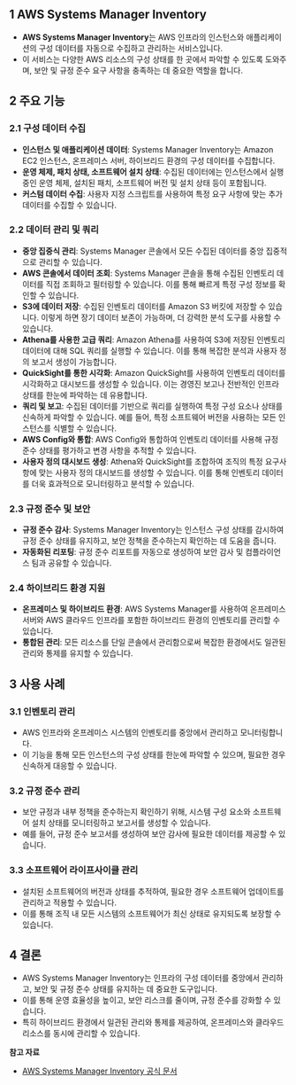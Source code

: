 ## 1 AWS Systems Manager Inventory

- **AWS Systems Manager Inventory**는 AWS 인프라의 인스턴스와 애플리케이션의 구성 데이터를 자동으로 수집하고 관리하는 서비스입니다.
- 이 서비스는 다양한 AWS 리소스의 구성 상태를 한 곳에서 파악할 수 있도록 도와주며, 보안 및 규정 준수 요구 사항을 충족하는 데 중요한 역할을 합니다.



## 2 주요 기능

### 2.1 구성 데이터 수집

- **인스턴스 및 애플리케이션 데이터**: Systems Manager Inventory는 Amazon EC2 인스턴스, 온프레미스 서버, 하이브리드 환경의 구성 데이터를 수집합니다.
- **운영 체제, 패치 상태, 소프트웨어 설치 상태**: 수집된 데이터에는 인스턴스에서 실행 중인 운영 체제, 설치된 패치, 소프트웨어 버전 및 설치 상태 등이 포함됩니다.
- **커스텀 데이터 수집**: 사용자 지정 스크립트를 사용하여 특정 요구 사항에 맞는 추가 데이터를 수집할 수 있습니다.



### 2.2 데이터 관리 및 쿼리

- **중앙 집중식 관리**: Systems Manager 콘솔에서 모든 수집된 데이터를 중앙 집중적으로 관리할 수 있습니다.
- **AWS 콘솔에서 데이터 조회**: Systems Manager 콘솔을 통해 수집된 인벤토리 데이터를 직접 조회하고 필터링할 수 있습니다. 이를 통해 빠르게 특정 구성 정보를 확인할 수 있습니다.
- **S3에 데이터 저장**: 수집된 인벤토리 데이터를 Amazon S3 버킷에 저장할 수 있습니다. 이렇게 하면 장기 데이터 보존이 가능하며, 더 강력한 분석 도구를 사용할 수 있습니다.
- **Athena를 사용한 고급 쿼리**: Amazon Athena를 사용하여 S3에 저장된 인벤토리 데이터에 대해 SQL 쿼리를 실행할 수 있습니다. 이를 통해 복잡한 분석과 사용자 정의 보고서 생성이 가능합니다.
- **QuickSight를 통한 시각화**: Amazon QuickSight를 사용하여 인벤토리 데이터를 시각화하고 대시보드를 생성할 수 있습니다. 이는 경영진 보고나 전반적인 인프라 상태를 한눈에 파악하는 데 유용합니다.
- **쿼리 및 보고**: 수집된 데이터를 기반으로 쿼리를 실행하여 특정 구성 요소나 상태를 신속하게 파악할 수 있습니다. 예를 들어, 특정 소프트웨어 버전을 사용하는 모든 인스턴스를 식별할 수 있습니다.
- **AWS Config와 통합**: AWS Config와 통합하여 인벤토리 데이터를 사용해 규정 준수 상태를 평가하고 변경 사항을 추적할 수 있습니다.
- **사용자 정의 대시보드 생성**: Athena와 QuickSight를 조합하여 조직의 특정 요구사항에 맞는 사용자 정의 대시보드를 생성할 수 있습니다. 이를 통해 인벤토리 데이터를 더욱 효과적으로 모니터링하고 분석할 수 있습니다.



### 2.3 규정 준수 및 보안

- **규정 준수 감사**: Systems Manager Inventory는 인스턴스 구성 상태를 감시하여 규정 준수 상태를 유지하고, 보안 정책을 준수하는지 확인하는 데 도움을 줍니다.
- **자동화된 리포팅**: 규정 준수 리포트를 자동으로 생성하여 보안 감사 및 컴플라이언스 팀과 공유할 수 있습니다.



### 2.4 하이브리드 환경 지원

- **온프레미스 및 하이브리드 환경**: AWS Systems Manager를 사용하여 온프레미스 서버와 AWS 클라우드 인프라를 포함한 하이브리드 환경의 인벤토리를 관리할 수 있습니다.
- **통합된 관리**: 모든 리소스를 단일 콘솔에서 관리함으로써 복잡한 환경에서도 일관된 관리와 통제를 유지할 수 있습니다.



## 3 사용 사례

### 3.1 인벤토리 관리

- AWS 인프라와 온프레미스 시스템의 인벤토리를 중앙에서 관리하고 모니터링합니다.
- 이 기능을 통해 모든 인스턴스의 구성 상태를 한눈에 파악할 수 있으며, 필요한 경우 신속하게 대응할 수 있습니다.



### 3.2 규정 준수 관리

- 보안 규정과 내부 정책을 준수하는지 확인하기 위해, 시스템 구성 요소와 소프트웨어 설치 상태를 모니터링하고 보고서를 생성할 수 있습니다.
- 예를 들어, 규정 준수 보고서를 생성하여 보안 감사에 필요한 데이터를 제공할 수 있습니다.



### 3.3 소프트웨어 라이프사이클 관리

- 설치된 소프트웨어의 버전과 상태를 추적하여, 필요한 경우 소프트웨어 업데이트를 관리하고 적용할 수 있습니다.
- 이를 통해 조직 내 모든 시스템의 소프트웨어가 최신 상태로 유지되도록 보장할 수 있습니다.



## 4 결론

- AWS Systems Manager Inventory는 인프라의 구성 데이터를 중앙에서 관리하고, 보안 및 규정 준수 상태를 유지하는 데 중요한 도구입니다.
- 이를 통해 운영 효율성을 높이고, 보안 리스크를 줄이며, 규정 준수를 강화할 수 있습니다.
- 특히 하이브리드 환경에서 일관된 관리와 통제를 제공하여, 온프레미스와 클라우드 리소스를 동시에 관리할 수 있습니다.



**참고 자료**

- [AWS Systems Manager Inventory 공식 문서](https://docs.aws.amazon.com/systems-manager/latest/userguide/systems-manager-inventory.html)